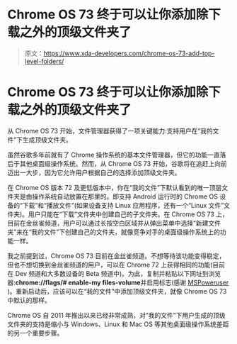 # Chrome OS 73 终于可以让你添加除下载之外的顶级文件夹了

> 原文：<https://www.xda-developers.com/chrome-os-73-add-top-level-folders/>

# Chrome OS 73 终于可以让你添加除下载之外的顶级文件夹了

从 Chrome OS 73 开始，文件管理器获得了一项关键能力:支持用户在“我的文件”下生成顶级文件夹。

虽然谷歌多年前就有了 Chrome 操作系统的基本文件管理器，但它的功能一直落后于其他桌面级操作系统。然而，从 Chrome OS 73 开始，谷歌将在追赶上向前迈出一大步，因为它允许用户根据自己的选择添加顶级文件夹。

在 Chrome OS 版本 72 及更低版本中，你在“我的文件”下默认看到的唯一顶层文件夹是由操作系统自动放置在那里的。即支持 Android 运行时的 Chrome OS 设备的“下载”和“播放文件”(如果设备支持 Linux 应用程序，还有一个“Linux 文件”文件夹)。用户只能在“下载”文件夹中创建自己的子文件夹。在 Chrome OS 73 上，目前在金丝雀频道，用户可以通过长按空白区域并从弹出菜单中选择“新建文件夹”来在“我的文件”下创建自己的文件夹，就像竞争对手的桌面级操作系统上的功能一样。

我之前提到过，Chrome OS 73 目前在金丝雀频道。不想等待该功能变得稳定，但也不想切换到金丝雀频道的用户，可以在 Chrome 72 上获得相同的功能(目前在 Dev 频道和大多数设备的 Beta 频道中)。为此，复制并粘贴以下网址到浏览器:**chrome://flags/# enable-my files-volume**并启用标志(感谢 [MSPoweruser](https://mspoweruser.com/google-tests-new-feature-to-make-the-chrome-os-file-manager-more-desktop-like/) )。重新启动后，应该可以在“我的文件”中添加顶级文件夹，就像 Chrome OS 73 中默认的那样。

Chrome OS 自 2011 年推出以来已经非常成熟，对“我的文件”下用户生成的顶级文件夹的支持是缩小与 Windows、Linux 和 Mac OS 等其他桌面级操作系统差距的另一个重要步骤。